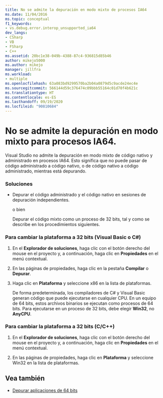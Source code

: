 ```yaml
---
title: No se admite la depuración en modo mixto de procesos IA64
ms.date: 11/04/2016
ms.topic: conceptual
f1_keywords:
- vs.debug.error.interop_unsupported_ia64
dev_langs:
- CSharp
- VB
- FSharp
- C++
ms.assetid: 20bc1e38-049b-4388-87c4-936815d85b46
author: mikejo5000
ms.author: mikejo
manager: jillfra
ms.workload:
- multiple
ms.openlocfilehash: 63a083bd9299570ba2b04a0879d5c9acde24ec4e
ms.sourcegitcommit: 566144d59c376474c09bbb55164c01d70f4b621c
ms.translationtype: HT
ms.contentlocale: es-ES
ms.lasthandoff: 09/19/2020
ms.locfileid: "90810684"
---
```

# <a name="mixed-mode-debugging-for-ia64-processes-is-unsupported"></a>No se admite la depuración en modo mixto para procesos IA64.
Visual Studio no admite la depuración en modo mixto de código nativo y administrado en procesos IA64. Esto significa que no puede pasar de código administrado a código nativo, o de código nativo a código administrado, mientras está depurando.

### <a name="workarounds"></a>Soluciones

- Depurar el código administrado y el código nativo en sesiones de depuración independientes.

     o bien

     Depurar el código mixto como un proceso de 32 bits, tal y como se describe en los procedimientos siguientes.

### <a name="to-change-the-platform-to-32-bit-visual-basic-or-c"></a>Para cambiar la plataforma a 32 bits (Visual Basic o C#)

1. En el **Explorador de soluciones**, haga clic con el botón derecho del mouse en el proyecto y, a continuación, haga clic en **Propiedades** en el menú contextual.

2. En las páginas de propiedades, haga clic en la pestaña **Compilar** o **Depurar**.

3. Haga clic en **Plataforma** y seleccione x86 en la lista de plataformas.

     De forma predeterminada, los compiladores de C# y Visual Basic generan código que puede ejecutarse en cualquier CPU. En un equipo de 64 bits, estos archivos binarios se ejecutan como procesos de 64 bits. Para ejecutarse en un proceso de 32 bits, debe elegir **Win32**, no **AnyCPU**.

### <a name="to-change-the-platform-to-32-bit-cc"></a>Para cambiar la plataforma a 32 bits (C/C++)

1. En el **Explorador de soluciones**, haga clic con el botón derecho del mouse en el proyecto y, a continuación, haga clic en **Propiedades** en el menú contextual.

2. En las páginas de propiedades, haga clic en **Plataforma** y seleccione Win32 en la lista de plataformas.

## <a name="see-also"></a>Vea también
- [Depurar aplicaciones de 64 bits](../debugger/debug-64-bit-applications.md)